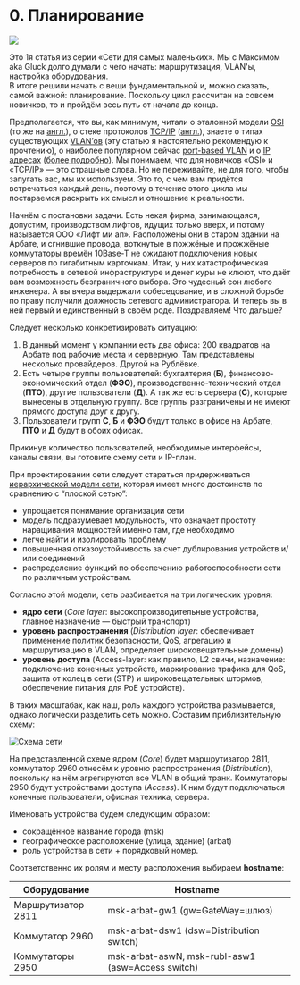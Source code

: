 # 0. Планирование

![](../.gitbook/assets/image-43.png)

Это 1я статья из серии «Сети для самых маленьких». Мы с Максимом aka Gluck долго думали с чего начать: маршрутизация, VLAN'ы, настройка оборудования.\
В итоге решили начать с вещи фундаментальной и, можно сказать, самой важной: планирование. Поскольку цикл рассчитан на совсем новичков, то и пройдём весь путь от начала до конца.

Предполагается, что вы, как минимум, читали о эталонной модели [OSI](http://ru.wikipedia.org/wiki/%D0%A1%D0%B5%D1%82%D0%B5%D0%B2%D0%B0%D1%8F\_%D0%BC%D0%BE%D0%B4%D0%B5%D0%BB%D1%8C\_OSI) (то же на [англ.](http://en.wikipedia.org/wiki/OSI\_model)), о стеке протоколов [TCP/IP](http://ru.wikipedia.org/wiki/TCP/IP) ([англ.](http://en.wikipedia.org/wiki/TCP/IP\_model)), знаете о типах существующих [VLAN’ов](http://xgu.ru/wiki/VLAN) (эту статью я настоятельно рекомендую к прочтению), о наиболее популярном сейчас [port-based VLAN](http://en.wikipedia.org/wiki/IEEE\_802.1Q) и о [IP адресах](http://xgu.ru/wiki/IP-%D0%B0%D0%B4%D1%80%D0%B5%D1%81) ([более подробно](http://en.wikipedia.org/wiki/IP\_address)). Мы понимаем, что для новичков «OSI» и «TCP/IP» — это страшные слова. Но не переживайте, не для того, чтобы запугать вас, мы их используем. Это то, с чем вам придётся встречаться каждый день, поэтому в течение этого цикла мы постараемся раскрыть их смысл и отношение к реальности.

Начнём с постановки задачи. Есть некая фирма, занимающаяся, допустим, производством лифтов, идущих только вверх, и потому называется ООО «Лифт ми ап». Расположены они в старом здании на Арбате, и сгнившие провода, воткнутые в пожжёные и прожжёные коммутаторы времён 10Base-T не ожидают подключения новых серверов по гигабитным карточкам. Итак, у них катастрофическая потребность в сетевой инфраструктуре и денег куры не клюют, что даёт вам возможность безграничного выбора. Это чудесный сон любого инженера. А вы вчера выдержали собеседование, и в сложной борьбе по праву получили должность сетевого администратора. И теперь вы в ней первый и единственный в своём роде. Поздравляем! Что дальше?

Следует несколько конкретизировать ситуацию:

1. В данный момент у компании есть два офиса: 200 квадратов на Арбате под рабочие места и серверную. Там представлены несколько провайдеров. Другой на Рублёвке.
2. Есть четыре группы пользователей: бухгалтерия (**Б**), финансово-экономический отдел (**ФЭО**), производственно-технический отдел (**ПТО**), другие пользователи (**Д**). А так же есть сервера (**С**), которые вынесены в отдельную группу. Все группы разграничены и не имеют прямого доступа друг к другу.
3. Пользователи групп **С**, **Б** и **ФЭО** будут только в офисе на Арбате, **ПТО** и **Д** будут в обоих офисах.

Прикинув количество пользователей, необходимые интерфейсы, каналы связи, вы готовите схему сети и IP-план.

При проектировании сети следует стараться придерживаться [иерархической модели сети](http://en.wikipedia.org/wiki/Hierarchical\_internetworking\_model), которая имеет много достоинств по сравнению с “плоской сетью”:

* упрощается понимание организации сети
* модель подразумевает модульность, что означает простоту наращивания мощностей именно там, где необходимо
* легче найти и изолировать проблему
* повышенная отказоустойчивость за счет дублирования устройств и/или соединений
* распределение функций по обеспечению работоспособности сети по различным устройствам.

Согласно этой модели, сеть разбивается на три логических уровня:

* **ядро сети** (_Core layer_: высокопроизводительные устройства, главное назначение — быстрый транспорт)
* **уровень распространения** (_Distribution layer_: обеспечивает применение политик безопасности, QoS, агрегацию и маршрутизацию в VLAN, определяет широковещательные домены)
* **уровень доступа** (Access-layer: как правило, L2 свичи, назначение: подключение конечных устройств, маркирование трафика для QoS, защита от колец в сети (STP) и широковещательных штормов, обеспечение питания для PoE устройств).

В таких масштабах, как наш, роль каждого устройства размывается, однако логически разделить сеть можно. Составим приблизительную схему:

![Схема сети](http://img-fotki.yandex.ru/get/4/83739833.f/0\_7c096\_e09ecad8\_XL.jpg)

На представленной схеме ядром (_Core_) будет маршрутизатор 2811, коммутатор 2960 отнесём к уровню распространения (_Distribution_), поскольку на нём агрегируются все VLAN в общий транк. Коммутаторы 2950 будут устройствами доступа (_Access_). К ним будут подключаться конечные пользователи, офисная техника, сервера.

Именовать устройства будем следующим образом:

* сокращённое название города (msk)
* географическое расположение (улица, здание) (arbat)
* роль устройства в сети + порядковый номер.

Соответственно их ролям и месту расположения выбираем **hostname**:

| Оборудование       | Hostname                                          |
| ------------------ | ------------------------------------------------- |
| Маршрутизатор 2811 | msk-arbat-gw1 (gw=GateWay=шлюз)                   |
| Коммутатор 2960    | msk-arbat-dsw1 (dsw=Distribution switch)          |
| Коммутаторы 2950   | msk-arbat-aswN, msk-rubl-asw1 (asw=Access switch) |
